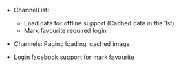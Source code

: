 +  ChannelList:
	- Load data for offline support (Cached data in the 1st)
	- Mark favourite required login
	
+  Channels: Paging loading, cached image

+  Login facebook support for mark favourite
